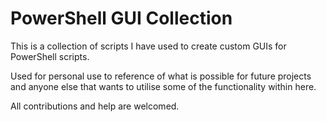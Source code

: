 # PowerShell GUI Collection

This is a collection of scripts I have used to create custom GUIs for PowerShell scripts.

Used for personal use to reference of what is possible for future projects and anyone else that wants to utilise some of the functionality within here.

All contributions and help are welcomed.